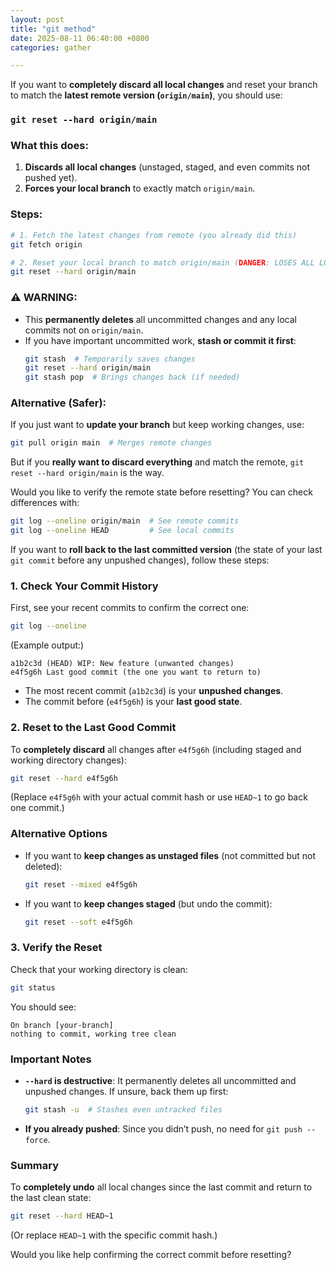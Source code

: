 ```yaml
---
layout: post
title: "git method"
date: 2025-08-11 06:40:00 +0800
categories: gather

---
```


If you want to **completely discard all local changes** and reset your branch to match the **latest remote version (`origin/main`)**, you should use:  

### **`git reset --hard origin/main`**  

### What this does:
1. **Discards all local changes** (unstaged, staged, and even commits not pushed yet).  
2. **Forces your local branch** to exactly match `origin/main`.  

### Steps:
```bash
# 1. Fetch the latest changes from remote (you already did this)
git fetch origin

# 2. Reset your local branch to match origin/main (DANGER: LOSES ALL LOCAL CHANGES)
git reset --hard origin/main
```
### ⚠️ **WARNING**:  
- This **permanently deletes** all uncommitted changes and any local commits not on `origin/main`.  
- If you have important uncommitted work, **stash or commit it first**:
  ```bash
  git stash  # Temporarily saves changes
  git reset --hard origin/main
  git stash pop  # Brings changes back (if needed)
  ```

### Alternative (Safer):
If you just want to **update your branch** but keep working changes, use:
```bash
git pull origin main  # Merges remote changes
```
But if you **really want to discard everything** and match the remote, `git reset --hard origin/main` is the way.  

Would you like to verify the remote state before resetting? You can check differences with:
```bash
git log --oneline origin/main  # See remote commits
git log --oneline HEAD         # See local commits
```


If you want to **roll back to the last committed version** (the state of your last `git commit` before any unpushed changes), follow these steps:

### **1. Check Your Commit History**
First, see your recent commits to confirm the correct one:
```bash
git log --oneline
```
(Example output:)
```
a1b2c3d (HEAD) WIP: New feature (unwanted changes)
e4f5g6h Last good commit (the one you want to return to)
```
- The most recent commit (`a1b2c3d`) is your **unpushed changes**.
- The commit before (`e4f5g6h`) is your **last good state**.

### **2. Reset to the Last Good Commit**
To **completely discard** all changes after `e4f5g6h` (including staged and working directory changes):
```bash
git reset --hard e4f5g6h
```
(Replace `e4f5g6h` with your actual commit hash or use `HEAD~1` to go back one commit.)

### **Alternative Options**
- If you want to **keep changes as unstaged files** (not committed but not deleted):
  ```bash
  git reset --mixed e4f5g6h
  ```
- If you want to **keep changes staged** (but undo the commit):
  ```bash
  git reset --soft e4f5g6h
  ```

### **3. Verify the Reset**
Check that your working directory is clean:
```bash
git status
```
You should see:
```
On branch [your-branch]
nothing to commit, working tree clean
```

### **Important Notes**
- **`--hard` is destructive**: It permanently deletes all uncommitted and unpushed changes. If unsure, back them up first:
  ```bash
  git stash -u  # Stashes even untracked files
  ```
- **If you already pushed**: Since you didn’t push, no need for `git push --force`.

### **Summary**
To **completely undo** all local changes since the last commit and return to the last clean state:
```bash
git reset --hard HEAD~1
```
(Or replace `HEAD~1` with the specific commit hash.)

Would you like help confirming the correct commit before resetting?

